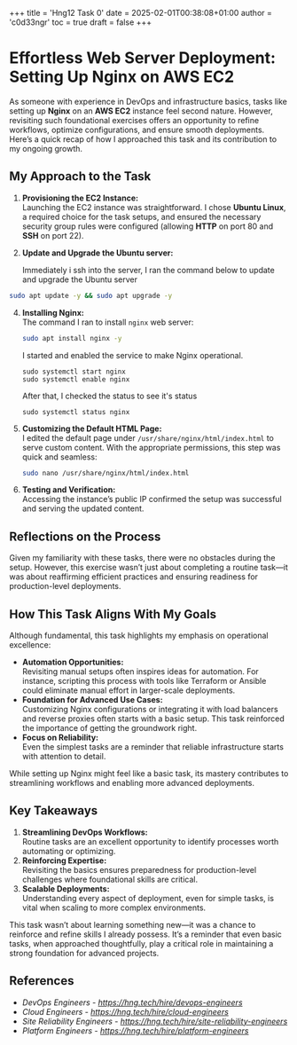 +++
title = 'Hng12 Task 0'
date = 2025-02-01T00:38:08+01:00
author = 'c0d33ngr'
toc = true
draft = false
+++

# **Effortless Web Server Deployment: Setting Up Nginx on AWS EC2**

As someone with experience in DevOps and infrastructure basics, tasks like setting up **Nginx** on an **AWS EC2** instance feel second nature. However, revisiting such foundational exercises offers an opportunity to refine workflows, optimize configurations, and ensure smooth deployments. Here’s a quick recap of how I approached this task and its contribution to my ongoing growth.

## **My Approach to the Task**

1. **Provisioning the EC2 Instance:**  
   Launching the EC2 instance was straightforward. I chose **Ubuntu Linux**, a required choice for the task setups, and ensured the necessary security group rules were configured (allowing **HTTP** on port 80 and **SSH** on port 22).

2. **Update and Upgrade the Ubuntu server:**

   Immediately i ssh into the server, I ran the command below to update and upgrade the Ubuntu server

```bash
sudo apt update -y && sudo apt upgrade -y
```

4. **Installing Nginx:**  
   The command I ran to install `nginx` web server:
   ```bash
   sudo apt install nginx -y
   ```
   I started and enabled the service to make Nginx operational.
   ```
   sudo systemctl start nginx
   sudo systemctl enable nginx
   ```
   
   After that, I checked the status to see it's status
   ```
   sudo systemctl status nginx
   ```

5. **Customizing the Default HTML Page:**  
   I edited the default page under `/usr/share/nginx/html/index.html` to serve custom content. With the appropriate permissions, this step was quick and seamless:
   ```bash
   sudo nano /usr/share/nginx/html/index.html
   ```

6. **Testing and Verification:**  
   Accessing the instance’s public IP confirmed the setup was successful and serving the updated content.

## **Reflections on the Process**

Given my familiarity with these tasks, there were no obstacles during the setup. However, this exercise wasn’t just about completing a routine task—it was about reaffirming efficient practices and ensuring readiness for production-level deployments. 

## **How This Task Aligns With My Goals**

Although fundamental, this task highlights my emphasis on operational excellence:
- **Automation Opportunities:**  
   Revisiting manual setups often inspires ideas for automation. For instance, scripting this process with tools like Terraform or Ansible could eliminate manual effort in larger-scale deployments.
- **Foundation for Advanced Use Cases:**  
   Customizing Nginx configurations or integrating it with load balancers and reverse proxies often starts with a basic setup. This task reinforced the importance of getting the groundwork right.
- **Focus on Reliability:**  
   Even the simplest tasks are a reminder that reliable infrastructure starts with attention to detail.

While setting up Nginx might feel like a basic task, its mastery contributes to streamlining workflows and enabling more advanced deployments.

## **Key Takeaways**

1. **Streamlining DevOps Workflows:**  
   Routine tasks are an excellent opportunity to identify processes worth automating or optimizing.
2. **Reinforcing Expertise:**  
   Revisiting the basics ensures preparedness for production-level challenges where foundational skills are critical.
3. **Scalable Deployments:**  
   Understanding every aspect of deployment, even for simple tasks, is vital when scaling to more complex environments.

This task wasn’t about learning something new—it was a chance to reinforce and refine skills I already possess. It’s a reminder that even basic tasks, when approached thoughtfully, play a critical role in maintaining a strong foundation for advanced projects.

## **References**

- _DevOps Engineers - https://hng.tech/hire/devops-engineers_
- _Cloud Engineers - https://hng.tech/hire/cloud-engineers_
- _Site Reliability Engineers - https://hng.tech/hire/site-reliability-engineers_
- _Platform Engineers - https://hng.tech/hire/platform-engineers_
